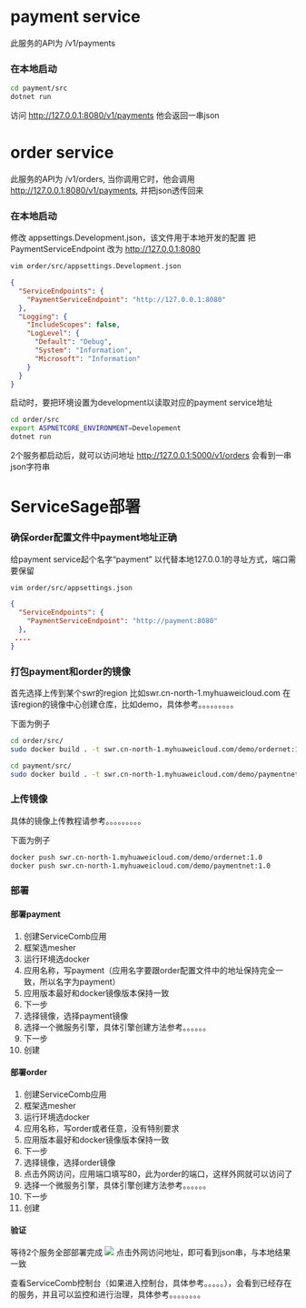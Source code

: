 

# payment service
此服务的API为 /v1/payments

### 在本地启动
```sh
cd payment/src
dotnet run
```

访问 http://127.0.0.1:8080/v1/payments 他会返回一串json

# order service
此服务的API为 /v1/orders, 当你调用它时，他会调用 http://127.0.0.1:8080/v1/payments, 并把json透传回来

### 在本地启动
修改 appsettings.Development.json，该文件用于本地开发的配置
把 PaymentServiceEndpoint 改为 http://127.0.0.1:8080
```sh
vim order/src/appsettings.Development.json
```
```json
{
  "ServiceEndpoints": {
    "PaymentServiceEndpoint": "http://127.0.0.1:8080"
  },
  "Logging": {
    "IncludeScopes": false,
    "LogLevel": {
      "Default": "Debug",
      "System": "Information",
      "Microsoft": "Information"
    }
  }
}
```

启动时，要把环境设置为development以读取对应的payment service地址
```sh
cd order/src
export ASPNETCORE_ENVIRONMENT=Developement
dotnet run

```

2个服务都启动后，就可以访问地址  http://127.0.0.1:5000/v1/orders 会看到一串json字符串



# ServiceSage部署
### 确保order配置文件中payment地址正确
给payment service起个名字“payment” 以代替本地127.0.0.1的寻址方式，端口需要保留
```sh
vim order/src/appsettings.json
```
```json
{
  "ServiceEndpoints": {
    "PaymentServiceEndpoint": "http://payment:8080"
  },
 ....
}

```
### 打包payment和order的镜像
首先选择上传到某个swr的region 比如swr.cn-north-1.myhuaweicloud.com
在该region的镜像中心创建仓库，比如demo，具体参考。。。。。。。。。

下面为例子
```sh
cd order/src/
sudo docker build . -t swr.cn-north-1.myhuaweicloud.com/demo/ordernet:1.0
```

```sh
cd payment/src/
sudo docker build . -t swr.cn-north-1.myhuaweicloud.com/demo/paymentnet:1.0
```

### 上传镜像
具体的镜像上传教程请参考。。。。。。。。。

下面为例子
```sh
docker push swr.cn-north-1.myhuaweicloud.com/demo/ordernet:1.0
docker push swr.cn-north-1.myhuaweicloud.com/demo/paymentnet:1.0
```

### 部署

#### 部署payment
1. 创建ServiceComb应用
2. 框架选mesher
3. 运行环境选docker
4. 应用名称，写payment（应用名字要跟order配置文件中的地址保持完全一致，所以名字为payment）
5. 应用版本最好和docker镜像版本保持一致
7. 下一步
8. 选择镜像，选择payment镜像
9. 选择一个微服务引擎，具体引擎创建方法参考。。。。。。
10. 下一步
11. 创建

#### 部署order
1. 创建ServiceComb应用
2. 框架选mesher
3. 运行环境选docker
4. 应用名称，写order或者任意，没有特别要求
5. 应用版本最好和docker镜像版本保持一致
6. 下一步
7. 选择镜像，选择order镜像
8. 点击外网访问，应用端口填写80，此为order的端口，这样外网就可以访问了
9. 选择一个微服务引擎，具体引擎创建方法参考。。。。。。
10. 下一步
11. 创建

#### 验证
等待2个服务全部部署完成
![](file:///C:/Users/t00373999/AppData/Roaming/eSpace_Desktop/UserData/t00373999/imagefiles/F2850C68-2C3D-4A51-909B-0909A1EB1629.png)
点击外网访问地址，即可看到json串，与本地结果一致

查看ServiceComb控制台（如果进入控制台，具体参考。。。。。），会看到已经存在的服务，并且可以监控和进行治理，具体参考。。。。。。。。
